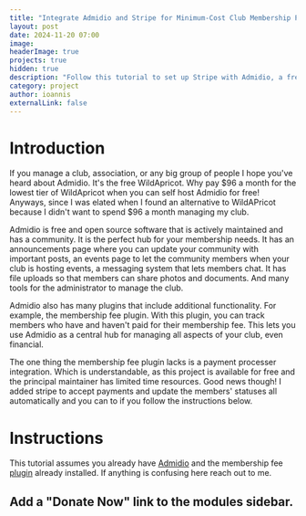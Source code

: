 ```yaml
---
title: "Integrate Admidio and Stripe for Minimum-Cost Club Membership Payments"
layout: post
date: 2024-11-20 07:00
image: 
headerImage: true
projects: true
hidden: true
description: "Follow this tutorial to set up Stripe with Admidio, a free and open source self hosted club membership platform."
category: project
author: ioannis
externalLink: false
---
```


# Introduction

If you manage a club, association, or any big group of people I hope you've heard about Admidio. It's the free WildApricot. Why pay $96 a month for the lowest tier of WildApricot when you can self host Admidio for free! Anyways, since I was elated when I found an alternative to WildAPricot because I didn't want to spend $96 a month managing my club.

Admidio is free and open source software that is actively maintained and has a community. It is the perfect hub for your membership needs. It has an announcements page where you can update your community with important posts, an events page to let the community members when your club is hosting events, a messaging system that lets members chat. It has file uploads so that members can share photos and documents. And many tools for the administrator to manage the club.

Admidio also has many plugins that include additional functionality. For example, the membership fee plugin. With this plugin, you can track members who have and haven't paid for their membership fee. This lets you use Admidio as a central hub for managing all aspects of your club, even financial.

The one thing the membership fee plugin lacks is a payment processer integration. Which is understandable, as this project is available for free and the principal maintainer has limited time resources. Good news though! I added stripe to accept payments and update the members' statuses all automatically and you can to if you follow the instructions below.

# Instructions

This tutorial assumes you already have [Admidio](https://www.admidio.org/dokuwiki/doku.php?id=en:2.0:installation) and the membership fee [plugin](https://www.admidio.org/dokuwiki/doku.php?id=en:plugins:mitgliedsbeitrag) already installed. If anything is confusing here reach out to me.

## Add a "Donate Now" link to the modules sidebar.
<!-- add image of link -->

## 